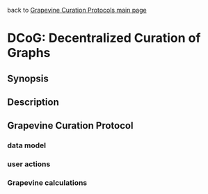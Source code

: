 back to [Grapevine Curation Protocols main page](https://github.com/wds4/DCoSL/tree/main/grapevineCurationProtocols)

DCoG: Decentralized Curation of Graphs
=====

## Synopsis

## Description


## Grapevine Curation Protocol

### data model

### user actions

### Grapevine calculations
